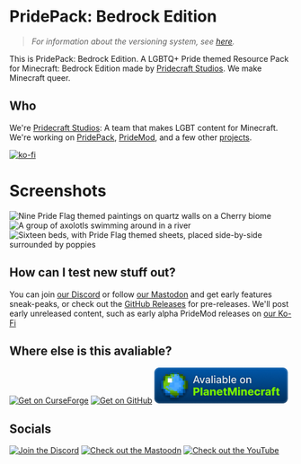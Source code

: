 <!-- Cuties -->
# PridePack: Bedrock Edition
> *For information about the versioning system, see [here](https://github.com/Pridecraft-Studios/pridepack/blob/format17/VERSIONING.md).*

<!-- ![Modrinth Downloads](https://img.shields.io/modrinth/dt/yPbBrzEX?logo=modrinth&label=Modrinth%20downloads&color=%231bd96a) ![CurseForge Downloads](https://img.shields.io/curseforge/dt/831872?logo=curseforge&label=CurseForge%20Downloads&color=%23f16436) -->

This is PridePack: Bedrock Edition. A LGBTQ+ Pride themed Resource Pack for Minecraft: Bedrock Edition made by [Pridecraft Studios](https://git.pridecraft.gay/). We make Minecraft queer.
## Who
We're [Pridecraft Studios](https://pridecraft.gay): A team that makes LGBT content for Minecraft. We're working on [PridePack](https://git.pridecraft.gay/PridePack), [PrideMod](https://git.pridecraft.gay/PrideMod), and a few other [projects](https://github.com/orgs/Pridecraft-Studios/repositories).

[![ko-fi](https://rawcdn.githack.com/intergrav/devins-badges/1aec26abb75544baec37249f42008b2fcc0e731f/assets/cozy/donate/kofi-plural_vector.svg)](https://ko-fi.com/W7W4NLJWR)
# Screenshots
![Nine Pride Flag themed paintings on quartz walls on a Cherry biome](https://pridecraft.gay/assets/img/bedrock/pride-paintings.avif)
![A group of axolotls swimming around in a river](https://pridecraft.gay/assets/img/bedrock/axolotls.avif)
![Sixteen beds, with Pride Flag themed sheets, placed side-by-side surrounded by poppies](https://pridecraft.gay/assets/img/bedrock/beds.avif)
## How can I test new stuff out?
You can join [our Discord](https://discord.pridecraft.gay) or follow [our Mastodon](https://tech.lgbt/@pridecraft) and get early features sneak-peaks, or check out the [GitHub Releases](https://git.pridecraft.gay/pridepack-be/releases) for pre-releases. We'll post early unreleased content, such as early alpha PrideMod releases on [our Ko-Fi](https://ko-fi.com/W7W4NLJWR)
<!-- ## How can I contribute?
You can help us translate Pridepack to more languages on [Crowdin](https://crowdin.com/project/pridepack/settings) [![Crowdin](https://badges.crowdin.net/pridepack/localized.svg)](https://crowdin.com/project/pridepack).
You can also indirectly contribute by voting on polls on [the Discord](https://discord.pridecraft.gay), or [our Mastodon](https://tech.lgbt/@pridecraft)
## What mods are currently supported?
Currently, the only themed mod is [Paladin's Furniture Mod](https://modrinth.com/mod/paladins-furniture), which is available on the base Pridepack resource pack.
We plan adding support for the [Create Mod](https://modrinth.com/mod/create), [More Axolotl Variants Mod](https://modrinth.com/mod/mavm), [Botania](https://modrinth.com/mod/botania) and many other mods we get suggestions for. If you have an idea, send it [In this channel](https://canary.discord.com/channels/1091969030694375444/1105937605838770227) on [our discord](https://discord.pridecraft.gay) .  -->

## Where else is this avaliable?
 [![Get on CurseForge](https://rawcdn.githack.com/intergrav/devins-badges/1aec26abb75544baec37249f42008b2fcc0e731f/assets/cozy/available/curseforge_64h.png?raw=true)](https://www.curseforge.com/minecraft/texture-packs/pride-pack) [![Get on GitHub](https://rawcdn.githack.com/intergrav/devins-badges/1aec26abb75544baec37249f42008b2fcc0e731f/assets/cozy/available/git_64h.png?raw=true)](https://github.com/Pridecraft-Studios/pridepack-be) [![Get on PMC](https://github.com/Nu-Git/blurrybadges/blob/main/badges/64h/Avaliable%20On%20PMC.png?raw=true)](https://www.planetminecraft.com/member/canalnu/) 
## Socials
[![Join the Discord](https://rawcdn.githack.com/intergrav/devins-badges/1aec26abb75544baec37249f42008b2fcc0e731f/assets/cozy/social/discord-plural_64h.png?raw=true)](https://discord.pridecraft.gay) [![Check out the Mastoodn](https://rawcdn.githack.com/intergrav/devins-badges/1aec26abb75544baec37249f42008b2fcc0e731f/assets/cozy/social/mastodon-plural_64h.png?raw=true)](https://tech.lgbt/@pridecraft) [ ![Check out the YouTube](https://rawcdn.githack.com/intergrav/devins-badges/1aec26abb75544baec37249f42008b2fcc0e731f/assets/cozy/social/youtube-plural_64h.png?raw=true)](https://youtube.com/@PridecraftStudios)
